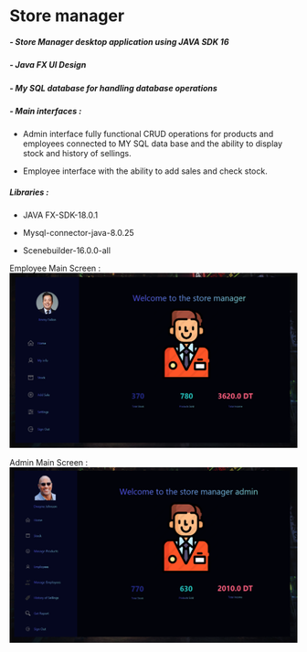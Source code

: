 # Store manager

##### - Store Manager desktop application using JAVA SDK 16

##### - Java FX UI Design

##### - My SQL database for handling database operations

##### - Main interfaces :

   - Admin interface fully functional CRUD operations for products and employees connected to MY SQL data base and the ability to display stock and history of sellings.
   
   - Employee interface with the ability to add sales and check stock.

##### Libraries :

- JAVA FX-SDK-18.0.1

- Mysql-connector-java-8.0.25

- Scenebuilder-16.0.0-all 

Employee Main Screen :
![Interface](https://github.com/Seifenn/store-manager/blob/main/src/images/WorkerUI.PNG)

Admin Main Screen :
![Interface](https://github.com/Seifenn/store-manager/blob/main/src/images/AdminUI.PNG)
